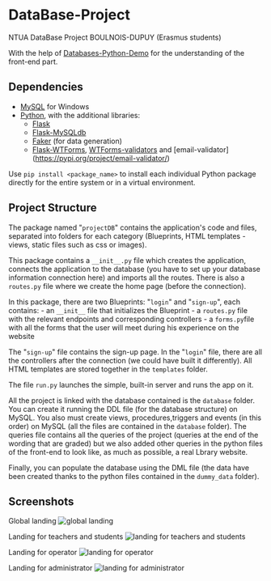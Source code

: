 # DataBase-Project
NTUA DataBase Project BOULNOIS-DUPUY (Erasmus students)

With the help of [Databases-Python-Demo](https://github.com/mkoniari/DBLAB---Databases-Python-Demo/tree/main) for the understanding of the front-end part.

## Dependencies

 - [MySQL](https://www.mysql.com/) for Windows
 - [Python](https://www.python.org/downloads/), with the additional libraries:
    - [Flask](https://flask.palletsprojects.com/en/2.0.x/)
    - [Flask-MySQLdb](https://flask-mysqldb.readthedocs.io/en/latest/)
    - [Faker](https://faker.readthedocs.io/en/master/) (for data generation)
    - [Flask-WTForms](https://flask-wtf.readthedocs.io/en/1.0.x/install/), [WTForms-validators](https://pypi.org/project/wtforms-validators/) and [email-validator] (https://pypi.org/project/email-validator/)

Use `pip install <package_name>` to install each individual Python package directly for the entire system or in a virtual environment.


## Project Structure

The package named "`projectDB`" contains the application's code and files, separated into folders for each category (Blueprints, HTML templates - views, static files such as css or images).

This package contains a `__init__.py` file which creates the application, connects the application to the database (you have to set up your database information connection here) and imports all the routes. There is also a `routes.py` file where we create the home page (before the connection).

In this package, there are two Blueprints: "`login`" and "`sign-up`", each contains: 
    - an `__init__` file that initializes the Blueprint
    - a `routes.py` file with the relevant endpoints and corresponding controllers
    - a `forms.py`file with all the forms that the user will meet during his experience on the website
    
The "`sign-up`" file contains the sign-up page. In the "`login`" file, there are all the controllers after the connection (we could have built it differently).
All HTML templates are stored together in the `templates` folder.

The file `run.py` launches the simple, built-in server and runs the app on it.

All the project is linked with the database contained is the `database` folder. You can create it running the DDL file (for the database structure) on MySQL. You also must create views, procedures,triggers and events (in this order) on MySQL (all the files are contained in the `database` folder). The queries file contains all the queries of the project (queries at the end of the wording that are graded) but we also added other queries in the python files of the front-end to look like, as much as possible, a real Lbrary website.

Finally, you can populate the database using the DML file (the data have been created thanks to the python files contained in the `dummy_data` folder).


## Screenshots

Global landing
![global landing](https://github.com/tdupuy2001/DataBase-Project/assets/136317311/449d7855-8b34-47f5-ad9d-f6b04fc6bfe0)


Landing for teachers and students
![landing for teachers and students](https://github.com/tdupuy2001/DataBase-Project/assets/136317311/7d8383d9-4326-4396-985e-915fcce5d47b)


Landing for operator
![landing for operator](https://github.com/tdupuy2001/DataBase-Project/assets/136317311/1bb06e98-87a2-4c47-b4b3-af647bae7a61)


Landing for administrator
![landing for administrator](https://github.com/tdupuy2001/DataBase-Project/assets/136317311/f35d4847-1138-496d-b99f-c35ddd6aafc7)


